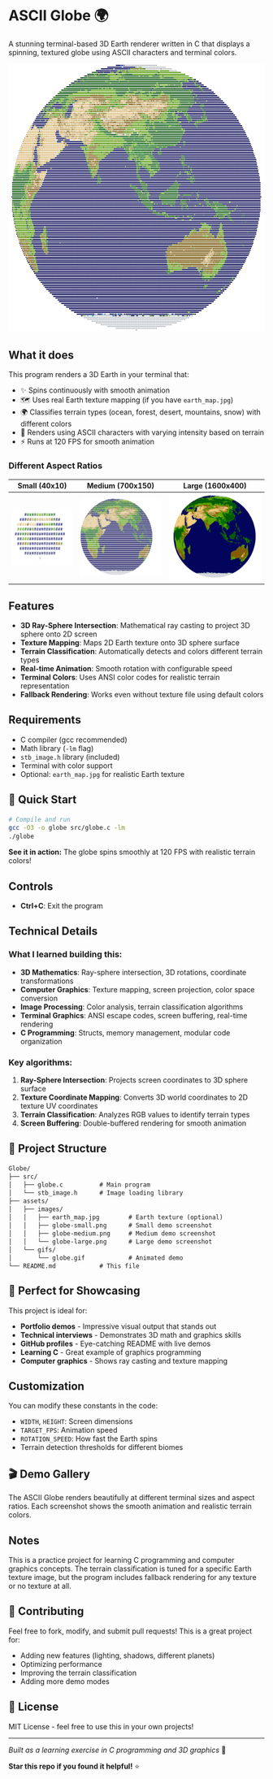 # ASCII Globe 🌍

A stunning terminal-based 3D Earth renderer written in C that displays a spinning, textured globe using ASCII characters and terminal colors.

![ASCII Globe Animation](assets/gifs/globe.gif)

## What it does

This program renders a 3D Earth in your terminal that:

- ✨ Spins continuously with smooth animation
- 🗺️ Uses real Earth texture mapping (if you have `earth_map.jpg`)
- 🌍 Classifies terrain types (ocean, forest, desert, mountains, snow) with different colors
- 🎨 Renders using ASCII characters with varying intensity based on terrain
- ⚡ Runs at 120 FPS for smooth animation

### Different Aspect Ratios

| Small (40x10)                                 | Medium (700x150)                                | Large (1600x400)                              |
| --------------------------------------------- | ----------------------------------------------- | --------------------------------------------- |
| ![Small Globe](assets/images/globe-small.png) | ![Medium Globe](assets/images/globe-medium.png) | ![Large Globe](assets/images/globe-large.png) |

## Features

- **3D Ray-Sphere Intersection**: Mathematical ray casting to project 3D sphere onto 2D screen
- **Texture Mapping**: Maps 2D Earth texture onto 3D sphere surface
- **Terrain Classification**: Automatically detects and colors different terrain types
- **Real-time Animation**: Smooth rotation with configurable speed
- **Terminal Colors**: Uses ANSI color codes for realistic terrain representation
- **Fallback Rendering**: Works even without texture file using default colors

## Requirements

- C compiler (gcc recommended)
- Math library (`-lm` flag)
- `stb_image.h` library (included)
- Terminal with color support
- Optional: `earth_map.jpg` for realistic Earth texture

## 🚀 Quick Start

```bash
# Compile and run
gcc -O3 -o globe src/globe.c -lm
./globe
```

**See it in action:** The globe spins smoothly at 120 FPS with realistic terrain colors!

## Controls

- **Ctrl+C**: Exit the program

## Technical Details

### What I learned building this:

- **3D Mathematics**: Ray-sphere intersection, 3D rotations, coordinate transformations
- **Computer Graphics**: Texture mapping, screen projection, color space conversion
- **Image Processing**: Color analysis, terrain classification algorithms
- **Terminal Graphics**: ANSI escape codes, screen buffering, real-time rendering
- **C Programming**: Structs, memory management, modular code organization

### Key algorithms:

1. **Ray-Sphere Intersection**: Projects screen coordinates to 3D sphere surface
2. **Texture Coordinate Mapping**: Converts 3D world coordinates to 2D texture UV coordinates
3. **Terrain Classification**: Analyzes RGB values to identify terrain types
4. **Screen Buffering**: Double-buffered rendering for smooth animation

## 📁 Project Structure

```
Globe/
├── src/
│   ├── globe.c          # Main program
│   └── stb_image.h      # Image loading library
├── assets/
│   ├── images/
│   │   ├── earth_map.jpg        # Earth texture (optional)
│   │   ├── globe-small.png      # Small demo screenshot
│   │   ├── globe-medium.png     # Medium demo screenshot
│   │   └── globe-large.png      # Large demo screenshot
│   └── gifs/
│       └── globe.gif            # Animated demo
└── README.md            # This file
```

## 🎯 Perfect for Showcasing

This project is ideal for:

- **Portfolio demos** - Impressive visual output that stands out
- **Technical interviews** - Demonstrates 3D math and graphics skills
- **GitHub profiles** - Eye-catching README with live demos
- **Learning C** - Great example of graphics programming
- **Computer graphics** - Shows ray casting and texture mapping

## Customization

You can modify these constants in the code:

- `WIDTH`, `HEIGHT`: Screen dimensions
- `TARGET_FPS`: Animation speed
- `ROTATION_SPEED`: How fast the Earth spins
- Terrain detection thresholds for different biomes

## 🎬 Demo Gallery

The ASCII Globe renders beautifully at different terminal sizes and aspect ratios. Each screenshot shows the smooth animation and realistic terrain colors.

## Notes

This is a practice project for learning C programming and computer graphics concepts. The terrain classification is tuned for a specific Earth texture image, but the program includes fallback rendering for any texture or no texture at all.

## 🤝 Contributing

Feel free to fork, modify, and submit pull requests! This is a great project for:

- Adding new features (lighting, shadows, different planets)
- Optimizing performance
- Improving the terrain classification
- Adding more demo modes

## 📄 License

MIT License - feel free to use this in your own projects!

---

_Built as a learning exercise in C programming and 3D graphics_ 🚀

**Star this repo if you found it helpful!** ⭐
